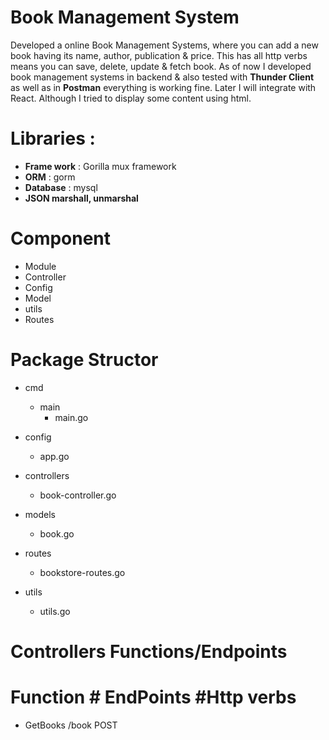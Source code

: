# Book Management System
Developed a online Book Management Systems, where you can add a new book having its name, author, publication & price. This has all http verbs means you can save, delete, update & fetch book.
As of now I developed book management systems in backend & also tested with **Thunder Client** as well as in **Postman** everything is working fine. Later I will integrate with React.
Although I tried to display some content using html.

# Libraries :
- **Frame work** : Gorilla mux framework
- **ORM** : gorm
- **Database** : mysql
- **JSON marshall, unmarshal**

# Component
- Module
- Controller
- Config
- Model
- utils
- Routes

# Package Structor
- cmd
    - main
         - main.go
     
- config
    - app.go
- controllers
    - book-controller.go
- models
    - book.go
- routes
    - bookstore-routes.go
- utils
    - utils.go

# Controllers Functions/Endpoints
# Function                # EndPoints                    #Http verbs
- GetBooks                    /book                          POST

